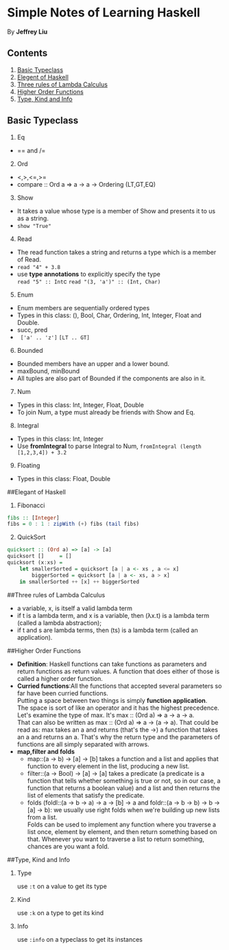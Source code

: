 Simple Notes of Learning Haskell
====

By <b>Jeffrey Liu</b>

Contents
---
1. [Basic Typeclass](#basic-typeclass)
2. [Elegent of Haskell](#elegant-of-haskell)
3. [Three rules of Lambda Calculus](#three-rules-of-lambda-calculus)
4. [Higher Order Functions](#higher-order-functions)
5. [Type, Kind and Info](#type-kind-and-info)
## Basic Typeclass

1. Eq
  * == and /=
2. Ord
  * <,>,<=,>=
  * compare :: Ord a => a -> a -> Ordering (LT,GT,EQ)
3. Show
  * It takes a value whose type is a member of Show and presents it to us as a string.
  * ```show "True"```
4. Read
  * The read function takes a string and returns a type which is a member of Read.
  * ```read "4" + 3.8 ```
  *  use **type annotations** to explicitly specify the type <br />
  ```read "5" :: Int```c
  ```read "(3, 'a')" :: (Int, Char) ```
5. Enum
  * Enum members are sequentially ordered types
  * Types in this class: (), Bool, Char, Ordering, Int, Integer, Float and Double.
  * succ, pred
  * ``` ['a' .. 'z']``` ```[LT .. GT]```
6. Bounded
  * Bounded members have an upper and a lower bound.
  * maxBound, minBound
  * All tuples are also part of Bounded if the components are also in it.
7. Num
  * Types in this class: Int, Integer, Float, Double
  * To join Num, a type must already be friends with Show and Eq.
8. Integral
  * Types in this class: Int, Integer
  * Use **fromIntegral** to parse Integral to Num, ```fromIntegral (length [1,2,3,4]) + 3.2```
9. Floating
  * Types in this class: Float, Double

##Elegant of Haskell

1. Fibonacci
  ```haskell
  fibs :: [Integer]
  fibs = 0 : 1 : zipWith (+) fibs (tail fibs)
  ```

2. QuickSort
  ```haskell
  quicksort :: (Ord a) => [a] -> [a]
  quicksort []     = []
  quicksort (x:xs) =
      let smallerSorted = quicksort [a | a <- xs , a <= x]
          biggerSorted = quicksort [a | a <- xs, a > x]
      in smallerSorted ++ [x] ++ biggerSorted
  ```

##Three rules of Lambda Calculus

* a variable, x, is itself a valid lambda term
* if t is a lambda term, and x is a variable, then (λx.t) is a lambda term (called a lambda abstraction);
* if t and s are lambda terms, then (ts) is a lambda term (called an application).

##Higher Order Functions

* **Definition**: Haskell functions can take functions as parameters and return functions as return values. A function that does either of those is called a higher order function.
* **Curried functions**:All the functions that accepted several parameters so far have been curried functions.
  <br/>Putting a space between two things is simply **function application**.
  <br/>The space is sort of like an operator and it has the highest precedence.
  <br/> Let's examine the type of max. It's max :: (Ord a) => a -> a -> a.
  <br/>That can also be written as max :: (Ord a) => a -> (a -> a). That could be read as: max takes an a and returns (that's the ->) a function that takes an a and returns an a. That's why the return type and the parameters of functions are all simply separated with arrows.
* **map,filter and folds**
    * map::(a -> b) -> [a] -> [b]
    takes a function and a list and applies that function to every element in the list, producing a new list.
    * filter::(a -> Bool) -> [a] -> [a]
    takes a predicate (a predicate is a function that tells whether something is true or not, so in our case, a function that returns a boolean value) and a list and then returns the list of elements that satisfy the predicate.
    * folds (foldl::(a -> b -> a) -> a -> [b] -> a and foldr::(a -> b -> b) -> b -> [a] -> b): we usually use right folds when we're building up new lists from a list.
    <br/> Folds can be used to implement any function where you traverse a list once, element by element, and then return something based on that. Whenever you want to traverse a list to return something, chances are you want a fold.

##Type, Kind and Info
1. Type

    use ```:t``` on a value to get its type
2. Kind

    use ```:k``` on a type to get its kind
3. Info

    use ```:info``` on a typeclass to get its instances
